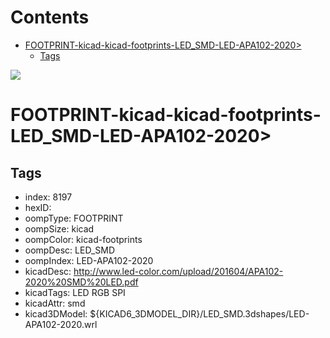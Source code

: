 



Contents
========

* [FOOTPRINT-kicad-kicad-footprints-LED_SMD-LED-APA102-2020>](#footprint-kicad-kicad-footprints-led_smd-led-apa102-2020)
	* [Tags](#tags)
  
![][im]
# FOOTPRINT-kicad-kicad-footprints-LED_SMD-LED-APA102-2020>

## Tags

- index: 8197
- hexID: 
- oompType: FOOTPRINT
- oompSize: kicad
- oompColor: kicad-footprints
- oompDesc: LED_SMD
- oompIndex: LED-APA102-2020
- kicadDesc: http://www.led-color.com/upload/201604/APA102-2020%20SMD%20LED.pdf
- kicadTags: LED RGB SPI
- kicadAttr: smd
- kicad3DModel: ${KICAD6_3DMODEL_DIR}/LED_SMD.3dshapes/LED-APA102-2020.wrl



[im]: image.png
